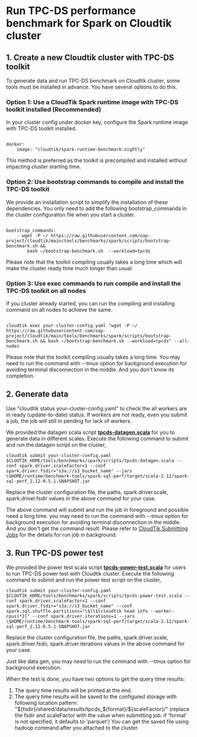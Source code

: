# Run TPC-DS performance benchmark for Spark on Cloudtik cluster

## 1. Create a new Cloudtik cluster with TPC-DS toolkit
To generate data and run TPC-DS benchmark on Cloudtik cluster, some tools must be installed in advance.
You have several options to do this.

### Option 1: Use a CloudTik Spark runtime image with TPC-DS toolkit installed (Recommended)
In your cluster config under docker key, configure the Spark runtime image with TPC-DS toolkit installed.

```buildoutcfg

docker:
    image: "cloudtik/spark-runtime-benchmark:nightly"

```

This method is preferred as the toolkit is precompiled and installed without impacting cluster starting time.

### Option 2: Use bootstrap commands to compile and install the TPC-DS toolkit
We provide an installation script to simplify the installation of these dependencies.
You only need to add the following bootstrap_commands in the cluster configuration file when you start a cluster.
```buildoutcfg

bootstrap_commands:
    - wget -P ~/ https://raw.githubusercontent.com/oap-project/cloudtik/main/tools/benchmarks/spark/scripts/bootstrap-benchmark.sh &&
        bash ~/bootstrap-benchmark.sh  --workload=tpcds
```
Please note that the toolkit compiling usually takes a long time which will make the cluster ready time much longer than usual.

### Option 3: Use exec commands to run compile and install the TPC-DS toolkit on all nodes
If you cluster already started, you can run the compiling and installing command on all nodes to achieve the same.
```buildoutcfg

cloudtik exec your-cluster-config.yaml "wget -P ~/ https://raw.githubusercontent.com/oap-project/cloudtik/main/tools/benchmarks/spark/scripts/bootstrap-benchmark.sh && bash ~/bootstrap-benchmark.sh --workload=tpcds" --all-nodes

```

Please note that the toolkit compiling usually takes a long time.
You may need to run the command with --tmux option for background execution
for avoiding terminal disconnection in the middle. And you don't know its completion.

## 2. Generate data
Use "cloudtik status your-cluster-config.yaml" to check the all workers are in ready (update-to-date) status.
If workers are not ready, even you submit a job, the job will still in pending for lack of workers.

We provided the datagen scala script **[tpcds-datagen.scala](./scripts/tpcds-datagen.scala)** for you to generate data in different scales.
Execute the following command to submit and run the datagen script on the cluster,
```buildoutcfg
cloudtik submit your-cluster-config.yaml $CLOUTIK_HOME/tools/benchmarks/spark/scripts/tpcds-datagen.scala --conf spark.driver.scaleFactor=1 --conf spark.driver.fsdir="s3a://s3_bucket_name" --jars \$HOME/runtime/benchmark-tools/spark-sql-perf/target/scala-2.12/spark-sql-perf_2.12-0.5.1-SNAPSHOT.jar
```
Replace the cluster configuration file, the paths, spark.driver.scale, spark.driver.fsdir values in the above command for your case.

The above command will submit and run the job in foreground and possible need a long time.
you may need to run the command with --tmux option for background execution
for avoiding terminal disconnection in the middle. And you don't get the command result.
Please refer to [CloudTik Submitting Jobs](https://cloudtik.readthedocs.io/en/latest/UserGuide/AdvancedTasks/submitting-jobs.html) for
the details for run job in background.

## 3. Run TPC-DS power test

We provided the power test scala script **[tpcds-power-test.scala](./scripts/tpcds-power-test.scala)** for users to run TPC-DS power test with Cloudtik cluster.
Execute the following command to submit and run the power test script on the cluster,
```buildoutcfg
cloudtik submit your-cluster-config.yaml $CLOUTIK_HOME/tools/benchmarks/spark/scripts/tpcds-power-test.scala --conf spark.driver.scaleFactor=1 --conf spark.driver.fsdir="s3a://s3_bucket_name" --conf spark.sql.shuffle.partitions="\$[\$(cloudtik head info --worker-cpus)*2]" --conf spark.driver.iterations=1 --jars \$HOME/runtime/benchmark-tools/spark-sql-perf/target/scala-2.12/spark-sql-perf_2.12-0.5.1-SNAPSHOT.jar
```
Replace the cluster configuration file, the paths, spark.driver.scale, spark.driver.fsdir, spark.driver.iterations values in the above command for your case. 

Just like data gen, you may need to run the command with --tmux option for background execution.

When the test is done, you have two options to get the query time results:
1. The query time results will be printed at the end.
2. The query time results will be saved to the configured storage with following location pattern:
"${fsdir}/shared/data/results/tpcds_${format}/${scaleFactor}/"
(replace the fsdir and scaleFactor with the value when submitting job. if 'format' is not specified, it defaults to 'parquet')
You can get the saved file using hadoop command after you attached to the cluster.
